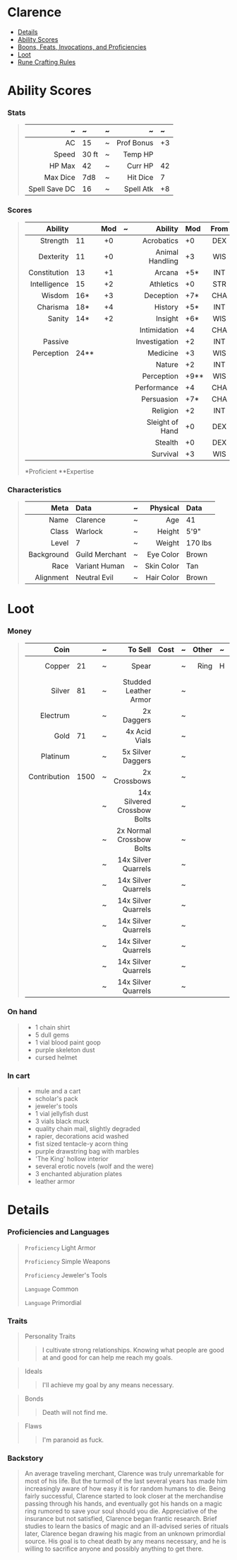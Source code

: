# Clarence

- [Details](https://github.com/juanburdick/Clarence-Curse-DND/blob/main/clarence.md#details)
- [Ability Scores](https://github.com/juanburdick/Clarence-Curse-DND/blob/main/clarence.md#ability-scores)
- [Boons, Feats, Invocations, and Proficiencies](https://github.com/juanburdick/clarence-Curse-DND/blob/main/clarence.md#boons-feats-invocations-and-proficiencies)
- [Loot](https://github.com/juanburdick/Clarence-Curse-DND/blob/main/clarence.md#loot)
- [Rune Crafting Rules](https://github.com/juanburdick/Clarence-Curse-DND/blob/main/clarence.md#rune-crafting-rules)

# Ability Scores
### Stats
>|             ~ | ~     | ~ |          ~ | ~  |
>|            -: | :-    | - |         -: | :- |
>|            AC | 15    | ~ | Prof Bonus | +3 |
>|         Speed | 30 ft | ~ |    Temp HP |    |
>|        HP Max | 42    | ~ |    Curr HP | 42 |
>|      Max Dice | 7d8   | ~ |   Hit Dice | 7  |
>| Spell Save DC | 16    | ~ |  Spell Atk | +8 |

### Scores
>|      Ability |     | Mod | ~ |         Ability | Mod | From |
>|           -: | :-  | :-: | - |              -: | :-  | :-:  |
>|     Strength | 11  | +0  |   |      Acrobatics | +0  | DEX  |
>|    Dexterity | 11  | +0  |   | Animal Handling | +3  | WIS  |
>| Constitution | 13  | +1  |   |          Arcana | +5* | INT  |
>| Intelligence | 15  | +2  |   |       Athletics | +0  | STR  |
>|       Wisdom | 16* | +3  |   |       Deception | +7* | CHA  |
>|     Charisma | 18* | +4  |   |         History | +5* | INT  |
>|       Sanity | 14* | +2  |   |         Insight | +6* | WIS  |
>|              |     |     |   |    Intimidation | +4  | CHA  |
>|      Passive |     |     |   |   Investigation | +2  | INT  |
>|   Perception | 24**|     |   |        Medicine | +3  | WIS  |
>|              |     |     |   |          Nature | +2  | INT  |
>|              |     |     |   |      Perception | +9**| WIS  |
>|              |     |     |   |     Performance | +4  | CHA  |
>|              |     |     |   |      Persuasion | +7* | CHA  |
>|              |     |     |   |        Religion | +2  | INT  |
>|              |     |     |   | Sleight of Hand | +0  | DEX  |
>|              |     |     |   |         Stealth | +0  | DEX  |
>|              |     |     |   |        Survival | +3  | WIS  |
>*Proficient **Expertise

### Characteristics
>|       Meta | Data           | ~ |   Physical | Data    |
>|         -: | :-             | - |         -: | :-      |
>|       Name | Clarence       | ~ |        Age | 41      |
>|      Class | Warlock        | ~ |     Height | 5'9"    |
>|      Level | 7              | ~ |     Weight | 170 lbs |
>| Background | Guild Merchant | ~ |  Eye Color | Brown   |
>|       Race | Variant Human  | ~ | Skin Color | Tan     |
>|  Alignment | Neutral Evil   | ~ | Hair Color | Brown   |

# Loot

### Money
>|         Coin |      | ~ |                     To Sell | Cost | ~ | Other | ~ |   Details |
>|           -: | :-   | - |                          -: | :-   | - |    -: | - |   :-      |
>|       Copper | 21   | ~ |                       Spear |      | ~ |  Ring | H | See items |
>|       Silver | 81   | ~ |       Studded Leather Armor |      | ~ |       |   |           |
>|     Electrum |      | ~ |                  2x Daggers |      | ~ |       |   |           |
>|         Gold | 71   | ~ |               4x Acid Vials |      | ~ |       |   |           |
>|     Platinum |      | ~ |           5x Silver Daggers |      | ~ |       |   |           |
>| Contribution | 1500 | ~ |                2x Crossbows |      | ~ |       |   |           |
>|              |      | ~ | 14x Silvered Crossbow Bolts |      | ~ |       |   |           |
>|              |      | ~ |    2x Normal Crossbow Bolts |      | ~ |       |   |           |
>|              |      | ~ |         14x Silver Quarrels |      | ~ |       |   |           |
>|              |      | ~ |         14x Silver Quarrels |      | ~ |       |   |           |
>|              |      | ~ |         14x Silver Quarrels |      | ~ |       |   |           |
>|              |      | ~ |         14x Silver Quarrels |      | ~ |       |   |           |
>|              |      | ~ |         14x Silver Quarrels |      | ~ |       |   |           |
>|              |      | ~ |         14x Silver Quarrels |      | ~ |       |   |           |
>|              |      | ~ |         14x Silver Quarrels |      | ~ |       |   |           |

### On hand
>- 1 chain shirt
>- 5 dull gems
>- 1 vial blood paint goop
>- purple skeleton dust
>- cursed helmet

### In cart
>- mule and a cart
>- scholar's pack
>- jeweler's tools
>- 1 vial jellyfish dust
>- 3 vials black muck
>- quality chain mail, slightly degraded
>- rapier, decorations acid washed
>- fist sized tentacle-y acorn thing
>- purple drawstring bag with marbles
>- 'The King' hollow interior
>- several erotic novels (wolf and the were)
>- 3 enchanted abjuration plates
>- leather armor

# Details

### Proficiencies and Languages
>`Proficiency` Light Armor
>
>`Proficiency` Simple Weapons
>
>`Proficiency` Jeweler's Tools
>
>`Language` Common
>
>`Language` Primordial

### Traits
>Personality Traits
>>I cultivate strong relationships. Knowing what people are good at and good for can help me reach my goals.

>Ideals
>>I'll achieve my goal by any means necessary.

>Bonds
>>Death will not find me.

>Flaws
>>I'm paranoid as fuck.

### Backstory
>An average traveling merchant, Clarence was truly unremarkable for most of his life. But the turmoil of the last several years has made him increasingly aware of how easy it is for random humans to die. Being fairly successful, Clarence started to look closer at the merchandise passing through his hands, and eventually got his hands on a magic ring rumored to save your soul should you die. Appreciative of the insurance but not satisfied, Clarence began frantic research. Brief studies to learn the basics of magic and an ill-advised series of rituals later, Clarence began drawing his magic from an unknown primordial source. His goal is to cheat death by any means necessary, and he is willing to sacrifice anyone and possibly anything to get there.
